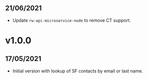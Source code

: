 ## 21/06/2021

- Update `rw-api-microservice-node` to remove CT support.

# v1.0.0

## 17/05/2021

- Initial version with lookup of SF contacts by email or last name.
